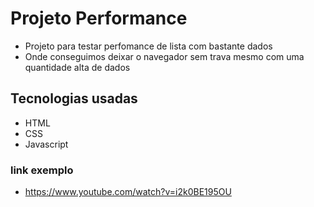 
# Projeto Performance
- Projeto para testar perfomance de lista com bastante dados
- Onde conseguimos deixar o navegador sem trava mesmo com uma quantidade alta de dados


## Tecnologias usadas
- HTML
- CSS
- Javascript


### link exemplo
- https://www.youtube.com/watch?v=i2k0BE195OU
